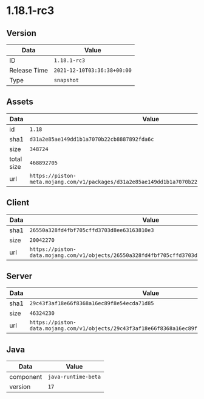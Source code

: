 # 1.18.1-rc3

## Version

|**Data**        | **Value**                 |
|----------------|-------------------------|
| ID   | ```1.18.1-rc3```   |
| Release Time   | ```2021-12-10T03:36:38+00:00```   |
| Type   | ```snapshot```   |

## Assets

|**Data**        | **Value**                 |
|----------------|-------------------------|
| id   | ```1.18```   |
| sha1   | ```d31a2e85ae149dd1b1a7070b22cb8887892fda6c```   |
| size   | ```348724```   |
| total size  | ```468892705```  |
| url       | ```https://piston-meta.mojang.com/v1/packages/d31a2e85ae149dd1b1a7070b22cb8887892fda6c/1.18.json``` |

## Client

|**Data**        | **Value**                 |
|----------------|-------------------------|
| sha1   | ```26550a328fd4fbf705cffd3703d8ee63163810e3```   |
| size   | ```20042270```   |
| url       | ```https://piston-data.mojang.com/v1/objects/26550a328fd4fbf705cffd3703d8ee63163810e3/client.jar``` |

## Server

|**Data**        | **Value**                 |
|----------------|-------------------------|
| sha1   | ```29c43f3af18e66f8368a16ec89f8e54ecda71d85```   |
| size   | ```46324230```   |
| url       | ```https://piston-data.mojang.com/v1/objects/29c43f3af18e66f8368a16ec89f8e54ecda71d85/server.jar``` |

## Java

|**Data**        | **Value**                 |
|----------------|-------------------------|
| component   | ```java-runtime-beta```   |
| version   | ```17```   |